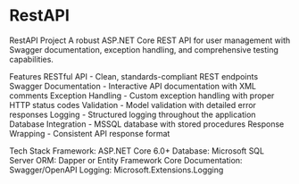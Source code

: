 # RestAPI
RestAPI Project
A robust ASP.NET Core REST API for user management with Swagger documentation, exception handling, and comprehensive testing capabilities.

Features
RESTful API - Clean, standards-compliant REST endpoints
Swagger Documentation - Interactive API documentation with XML comments
Exception Handling - Custom exception handling with proper HTTP status codes
Validation - Model validation with detailed error responses
Logging - Structured logging throughout the application
Database Integration - MSSQL database with stored procedures
Response Wrapping - Consistent API response format

Tech Stack
Framework: ASP.NET Core 6.0+
Database: Microsoft SQL Server
ORM: Dapper or Entity Framework Core
Documentation: Swagger/OpenAPI
Logging: Microsoft.Extensions.Logging

